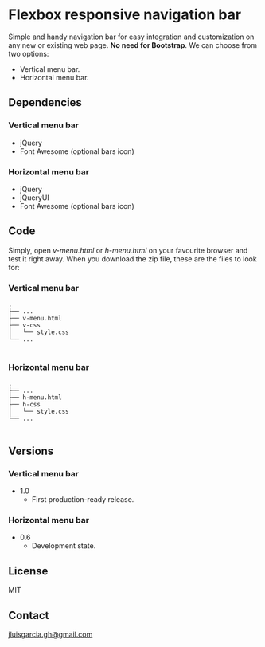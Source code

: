 # Flexbox responsive navigation bar

Simple and handy navigation bar for easy integration and customization on any new or existing web page. **No need for Bootstrap**. We can choose from two options:

- Vertical menu bar.
- Horizontal menu bar.

## Dependencies

### Vertical menu bar

- jQuery
- Font Awesome (optional bars icon)

### Horizontal menu bar

- jQuery
- jQueryUI
- Font Awesome (optional bars icon)

## Code

Simply, open *v-menu.html* or *h-menu.html* on your favourite browser and test it right away.
When you download the zip file, these are the files to look for:

### Vertical menu bar

<pre>
<code>.
├── ...
├── v-menu.html             
├── v-css                    
│   └── style.css          
└── ...
</code>
</pre>

### Horizontal menu bar

<pre>
<code>.
├── ...
├── h-menu.html             
├── h-css                    
│   └── style.css          
└── ...
</code>
</pre>

## Versions

### Vertical menu bar

+ 1.0
  - First production-ready release.
  
### Horizontal menu bar

+ 0.6
  - Development state. 

## License

MIT

## Contact

jluisgarcia.gh@gmail.com
